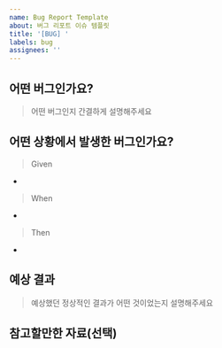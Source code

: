 ```yaml
---
name: Bug Report Template
about: 버그 리포트 이슈 템플릿
title: '[BUG] '
labels: bug
assignees: ''
---
```


## 어떤 버그인가요?

> 어떤 버그인지 간결하게 설명해주세요

## 어떤 상황에서 발생한 버그인가요?

> Given

-

> When

-

> Then

-

## 예상 결과

> 예상했던 정상적인 결과가 어떤 것이었는지 설명해주세요

## 참고할만한 자료(선택)